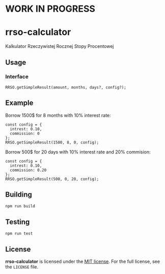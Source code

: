 # WORK IN PROGRESS

# rrso-calculator
Kalkulator Rzeczywistej Rocznej Stopy Procentowej

## Usage

### Interface
```
RRSO.getSimpleResult(amount, months, days?, config?);
```

## Example

Borrow 1500$ for 8 months with 10% interest rate: 

```
const config = {
  intrest: 0.10,
  commission: 0
};
RRSO.getSimpleResult(1500, 8, 0, config);
```

Borrow 500$ for 20 days with 10% interest rate and 20% commision: 

```
const config = {
  intrest: 0.10,
  commission: 0.20
};
RRSO.getSimpleResult(500, 0, 20, config);
```

## Building

```
npm run build
```

## Testing

```
npm run test
```

## License

**rrso-calculator** is licensed under the [MIT license](http://opensource.org/licenses/MIT).
For the full license, see the `LICENSE` file.